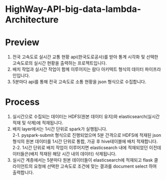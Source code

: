 # HighWay-API-big-data-lambda-Architecture   
   
# Preview   
1. 전국 고속도로 실시간 교통 현황 api(한국도로공사)를 받아 통계 시각화 및 선택한 고속도로의 실시간 현황을 출력하는 프로젝트입니다.   
2. 배치 작업과 실시간 작업이 함께 이루어지는 람다 아키텍트 형식의 데이터 파이프라인입니다.   
3. 5분마다 api를 통해 전국 고속도로 소통 현황을 json 형식으로 수집합니다.   

# Process   
1. 실시간으로 수집되는 데이터는 HDFS(원본 데이터 유지)와 elasticsearch(실시간 적재 및 삭제)에 적재됩니다.   
2. 배치 layer에서는 1시간 단위로 spark가 실행됩니다.   
2-1. pyspark-submit 형식으로 진행되었으며 5분 간격으로 HDFS에 적재된 json형식의 원본 데이터를 1시간 단위로 통합, 가공 후 hive테이블에 배치 적재합니다.   
2-2. 1시간 단위로 배치 작업이 이루어지면 elasticsearch 내에 적재되었던 이전데이터들은(배치 적재된 해당 시간 내의 데이터) 삭제됩니다.   
3. 실시간 계층에서는 5분마다 원본 데이터들이 elasticsearch에 적재되고 flask 클라이언트의 요청에 선택한 고속도로 조건에 맞는 결과를 document select 하여 출력합니다.   
